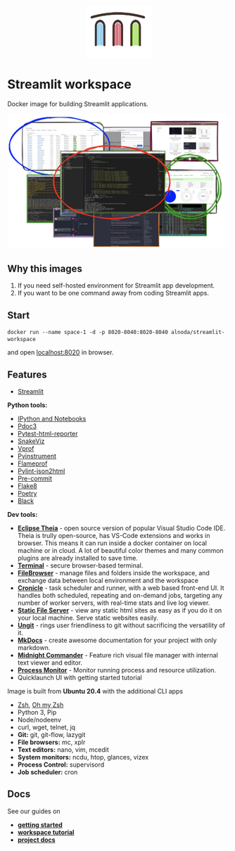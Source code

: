 <p align="center">
  <img src="../../img/Alnoda-white.svg" alt="Alnoda logo" width="150">
</p>  

# Streamlit workspace 

Docker image for building Streamlit applications.

<p align="center">
  <img src="../codeserver-workspace/img/codeserver-collage-sm.jpg" alt="Collage" width="750">
</p>

## Why this images

1. If you need self-hosted environment for Streamlit app development.
2. If you want to be one command away from coding Streamlit apps.

## Start
 
```
docker run --name space-1 -d -p 8020-8040:8020-8040 alnoda/streamlit-workspace
```  

and open [localhost:8020](http://localhost:8020) in browser.  

## Features

- [Streamlit](https://docs.streamlit.io/)

**Python tools:**

- [IPython and Notebooks](https://ipython.readthedocs.io/en/stable/)
- [Pdoc3](https://github.com/pdoc3/pdoc)
- [Pytest-html-reporter](https://github.com/prashanth-sams/pytest-html-reporter)
- [SnakeViz](https://jiffyclub.github.io/snakeviz/)
- [Vprof](https://github.com/nvdv/vprof)
- [Pyinstrument](https://pypi.org/project/pyinstrument/3.0.0b3/)
- [Flameprof](https://github.com/baverman/flameprof/)
- [Pylint-json2html](https://github.com/Exirel/pylint-json2html)
- [Pre-commit](https://pre-commit.com/)
- [Flake8](https://flake8.pycqa.org/en/latest/)
- [Poetry](https://python-poetry.org/)
- [Black](https://github.com/psf/black)

**Dev tools:**

- [**Eclipse Theia**](https://theia-ide.org/docs/) - open source version of popular Visual Studio Code IDE. Theia is trully open-source, has 
VS-Code extensions and works in browser. This means it can run inside a docker container on local machine or in cloud. A lot of beautiful color themes and many common plugins are already installed to save time.  
- [**Terminal**](https://github.com/tsl0922/ttyd) - secure browser-based terminal.
- [**FileBrowser**](https://github.com/filebrowser/filebrowser)  - manage files and folders inside the workspace, and exchange data between local environment and the workspace
- [**Cronicle**](https://github.com/jhuckaby/Cronicle)  - task scheduler and runner, with a web based front-end UI. It handles both scheduled, repeating and on-demand jobs, targeting any number of worker servers, with real-time stats and live log viewer.
- [**Static File Server**](https://github.com/vercel/serve) - view any static html sites as easy as if you do it on your local machine. Serve static websites easily.
- [**Ungit**](https://github.com/FredrikNoren/ungit) - rings user friendliness to git without sacrificing the versatility of it.
- [**MkDocs**](https://squidfunk.github.io/mkdocs-material/)  - create awesome documentation for your project with only markdown. 
- [**Midnight Commander**](https://midnight-commander.org/)  - Feature rich visual file manager with internal text viewer and editor. 
- [**Process Monitor**](https://htop.dev/)  - Monitor running process and resource utilization. 
- Quicklaunch UI with getting started tutorial

Image is built from **Ubuntu 20.4** with the additional CLI apps

- [Zsh](https://www.zsh.org/), [Oh my Zsh](https://ohmyz.sh/)
- Python 3, Pip 
- Node/nodeenv
- curl, wget, telnet, jq
- **Git:** git, git-flow, lazygit 
- **File browsers:** mc, xplr
- **Text editors:** nano, vim, mcedit
- **System monitors:** ncdu, htop, glances, vizex
- **Process Control:** supervisord
- **Job scheduler:** cron

## Docs

See our guides on 

- [**getting started**](https://docs.alnoda.org/get-started/common-features/)
- [**workspace tutorial**](https://docs.alnoda.org/streamlit-workspace/tutorial/) 
- [**project docs**](https://docs.alnoda.org/)



